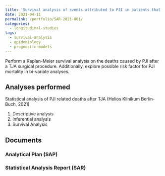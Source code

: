 ```yaml
---
title: 'Survival analysis of events attributed to PJI in patients that undergone TJA surgeries'
date: 2021-04-11
permalink: /portfolio/SAR-2021-001/
categories:
  - longitudinal-studies
tags:
  - survival-analysis
  - epidemiology
  - prognostic-models
---
```


Perform a Kaplan-Meier survival analysis on the deaths caused by PJI after a TJA surgical procedure.
Additionally, explore possible risk factor for PJI mortality in bi-variate analyses.

## Analyses performed

Statistical analysis of PJI related deaths after TJA (Helios Klinikum Berlin-Buch, 2021)

1. Descriptive analysis
1. Inferential analysis
1. Survival Analysis

## Documents

### Analytical Plan (SAP)

<!-- - [Online visualization][sapviz-v02] -->
<!-- - [Download][sappdf-v02] -->

<!-- - [Online visualization][sapviz-v01] -->
<!-- - [PDF][sappdf-v01] -->

### Statistical Analysis Report (SAR)

<!-- - [Online visualization][reportviz-v02] -->
<!-- - [Download][pdf-v02] -->

<!-- - [Online visualization][reportviz-v01] -->
<!-- - [PDF][pdf-v01] -->
